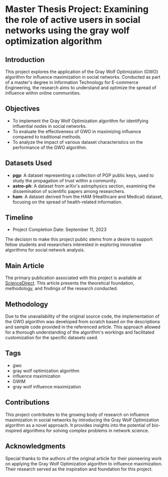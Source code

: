 # Master Thesis Project: Examining the role of active users in social networks using the gray wolf optimization algorithm

## Introduction

This project explores the application of the Gray Wolf Optimization (GWO) algorithm for influence maximization in social networks. Conducted as part of a master's degree in Information Technology for E-commerce Engineering, the research aims to understand and optimize the spread of influence within online communities.

## Objectives

- To implement the Gray Wolf Optimization algorithm for identifying influential nodes in social networks.
- To evaluate the effectiveness of GWO in maximizing influence compared to traditional methods.
- To analyze the impact of various dataset characteristics on the performance of the GWO algorithm.

## Datasets Used

- **pgp**: A dataset representing a collection of PGP public keys, used to study the propagation of trust within a community.
- **astro-ph**: A dataset from arXiv's astrophysics section, examining the dissemination of scientific papers among researchers.
- **ham**: A dataset derived from the HAM (Healthcare and Medical) dataset, focusing on the spread of health-related information.

## Timeline

- Project Completion Date: September 11, 2023

The decision to make this project public stems from a desire to support fellow students and researchers interested in exploring innovative algorithms for social network analysis.

## Main Article

The primary publication associated with this project is available at [ScienceDirect](https://www.sciencedirect.com/science/article/abs/pii/S095741741930689X?via%3Dihub). This article presents the theoretical foundation, methodology, and findings of the research conducted.

## Methodology

Due to the unavailability of the original source code, the implementation of the GWO algorithm was developed from scratch based on the descriptions and sample code provided in the referenced article. This approach allowed for a thorough understanding of the algorithm's workings and facilitated customization for the specific datasets used.

## Tags

- gwo
- gray wolf optimization algorithm
- influence maximization
- GWIM
- gray wolf influence maximization

## Contributions

This project contributes to the growing body of research on influence maximization in social networks by introducing the Gray Wolf Optimization algorithm as a novel approach. It provides insights into the potential of bio-inspired algorithms for solving complex problems in network science.

## Acknowledgments

Special thanks to the authors of the original article for their pioneering work on applying the Gray Wolf Optimization algorithm to influence maximization. Their research served as the inspiration and foundation for this project.

